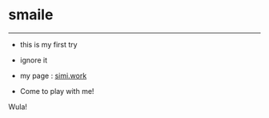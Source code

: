 # smaile
---

- this is my first try

- ignore it

- my page : [simi.work](https://simi.work)

- Come to play with me!

Wula!
